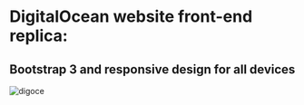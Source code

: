 # DigitalOcean website front-end replica:

## Bootstrap 3 and responsive design for all devices


![digoce](https://user-images.githubusercontent.com/47163218/62527597-b6257480-b83b-11e9-8c33-e6f7fb6511ce.png)
